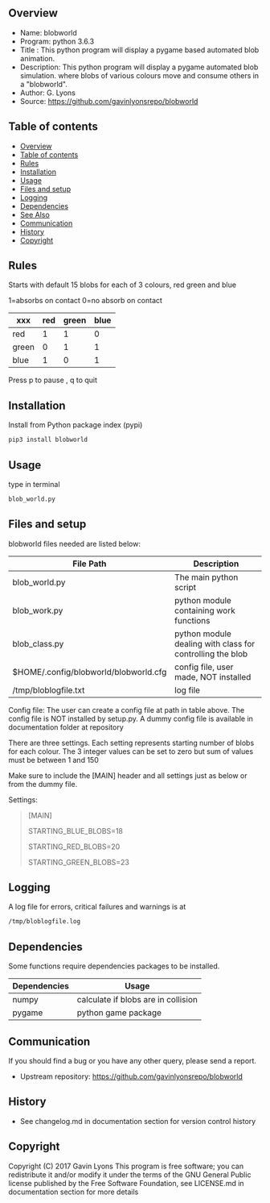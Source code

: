 Overview
--------------------------------------------
* Name: blobworld
* Program: python 3.6.3
* Title : This python program will display a pygame based automated blob animation.
* Description: This python program will display a pygame automated blob simulation.
where blobs of various colours move and consume others in a "blobworld".
* Author: G. Lyons
* Source: https://github.com/gavinlyonsrepo/blobworld


Table of contents
---------------------------

  * [Overview](#overview)
  * [Table of contents](#table-of-contents)
  * [Rules](#Rules)
  * [Installation](#installation)
  * [Usage](#usage)
  * [Files and setup](#files-and-setup)
  * [Logging](#logging)
  * [Dependencies](#dependencies)
  * [See Also](#see-also)
  * [Communication](#communication)
  * [History](#history)
  * [Copyright](#copyright)

Rules
--------------
Starts with default 15 blobs for each of 3 colours, red green and blue

1=absorbs on contact 0=no absorb on contact

| xxx   | red | green | blue |
| ---   | --- | ----  | ---- |
| red   | 1   | 1     | 0    |
| green | 0   | 1     | 1    |
| blue  | 1   | 0     | 1    |

Press p to pause , q to quit

Installation
---------------------

Install from Python package index (pypi)

```sh
pip3 install blobworld
```

Usage
----------------

type in terminal

```sh
blob_world.py
```

Files and setup
-------------------------
blobworld files needed are listed below:

| File Path | Description |
| ------ | ------ |
| blob_world.py | The main python script |
| blob_work.py| python module containing work functions |
| blob_class.py | python module dealing with class for controlling the blob |
| $HOME/.config/blobworld/blobworld.cfg | config file, user made, NOT installed |
| /tmp/bloblogfile.txt | log file |

Config file: The user can create a config file at path in table above.
The config file is NOT installed by setup.py. 
A dummy config file is available in documentation folder at repository

There are three settings. 
Each setting represents starting number of blobs for each colour.
The 3 integer values can be set to zero but sum of values must be between 
1 and 150 


Make sure to include the [MAIN] header and all settings just as below or from the dummy file.

Settings:

>
>[MAIN]
>
>STARTING_BLUE_BLOBS=18
>
>STARTING_RED_BLOBS=20
>
>STARTING_GREEN_BLOBS=23
>


Logging
-----------------
A log file for errors, critical failures and warnings is at 

```sh
/tmp/bloblogfile.log
```

Dependencies
-----------------
Some functions require dependencies packages to be installed.

| Dependencies| Usage |
| ------ | ------ |
| numpy |  calculate if blobs are in collision |
| pygame| python game package |


Communication
-----------
If you should find a bug or you have any other query, 
please send a report.
* Upstream repository: https://github.com/gavinlyonsrepo/blobworld


History
------------------
* See changelog.md in documentation section for version control history


Copyright
---------
Copyright (C) 2017 Gavin Lyons 
This program is free software; you can redistribute it and/or modify
it under the terms of the GNU General Public license published by
the Free Software Foundation, see LICENSE.md in documentation section 
for more details

